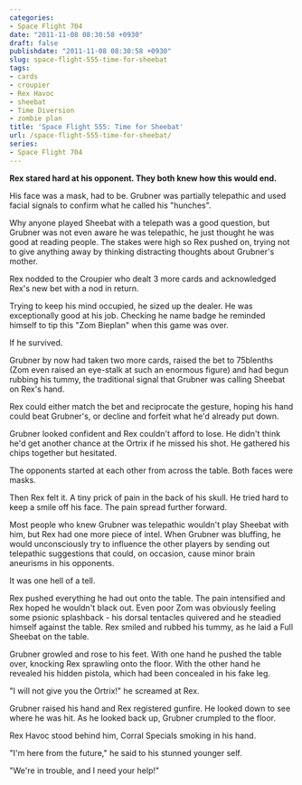 ```yaml
---
categories:
- Space Flight 704
date: "2011-11-08 08:30:58 +0930"
draft: false
publishdate: "2011-11-08 08:30:58 +0930"
slug: space-flight-555-time-for-sheebat
tags:
- cards
- croupier
- Rex Havoc
- sheebat
- Time Diversion
- zombie plan
title: 'Space Flight 555: Time for Sheebat'
url: /space-flight-555-time-for-sheebat/
series:
- Space Flight 704
---
```

**Rex stared hard at his opponent. They both knew how this would end.**

His face was a mask, had to be. Grubner was partially telepathic and used facial signals to confirm what he called his "hunches".

Why anyone played Sheebat with a telepath was a good question, but Grubner was not even aware he was telepathic, he just thought he was good at reading people. The stakes were high so Rex pushed on, trying not to give anything away by thinking distracting thoughts about Grubner's mother.

Rex nodded to the Croupier who dealt 3 more cards and acknowledged Rex's new bet with a nod in return.

Trying to keep his mind occupied, he sized up the dealer. He was exceptionally good at his job. Checking he name badge he reminded himself to tip this "Zom Bieplan" when this game was over.

If he survived.

Grubner by now had taken two more cards, raised the bet to 75blenths (Zom even raised an eye-stalk at such an enormous figure) and had begun rubbing his tummy, the traditional signal that Grubner was calling Sheebat on Rex's hand.

Rex could either match the bet and reciprocate the gesture, hoping his hand could beat Grubner's, or decline and forfeit what he'd already put down.

Grubner looked confident and Rex couldn't afford to lose. He didn't think he'd get another chance at the Ortrix if he missed his shot. He gathered his chips together but hesitated.

The opponents started at each other from across the table. Both faces were masks.

Then Rex felt it. A tiny prick of pain in the back of his skull. He tried hard to keep a smile off his face. The pain spread further forward.

Most people who knew Grubner was telepathic wouldn't play Sheebat with him, but Rex had one more piece of intel. When Grubner was bluffing, he would unconsciously try to influence the other players by sending out telepathic suggestions that could, on occasion, cause minor brain aneurisms in his opponents.

It was one hell of a tell.

Rex pushed everything he had out onto the table. The pain intensified and Rex hoped he wouldn't black out. Even poor Zom was obviously feeling some psionic splashback - his dorsal tentacles quivered and he steadied himself against the table. Rex smiled and rubbed his tummy, as he laid a Full Sheebat on the table.

Grubner growled and rose to his feet. With one hand he pushed the table over, knocking Rex sprawling onto the floor. With the other hand he revealed his hidden pistola, which had been concealed in his fake leg.

"I will not give you the Ortrix!" he screamed at Rex.

Grubner raised his hand and Rex registered gunfire. He looked down to see where he was hit. As he looked back up, Grubner crumpled to the floor.

Rex Havoc stood behind him, Corral Specials smoking in his hand.

"I'm here from the future," he said to his stunned younger self.

"We're in trouble, and I need your help!"

